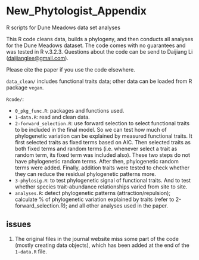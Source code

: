 # New_Phytologist_Appendix
R scripts for Dune Meadows data set analyses

This R code cleans data, builds a phylogeny, and then conducts all analyses for the Dune Meadows dataset. The code comes with no guarantees and was tested in R v.3.2.3. Questions about the code can be send to Daijiang Li (daijianglee@gmail.com).

Please cite the paper if you use the code elsewhere.

`data_clean/` includes functional traits data; other data can be loaded from R package `vegan`.

`Rcode/`:

- `0_pkg_func.R`: packages and functions used.
- `1-data.R`: read and clean data.
- `2-forward_selection.R`: use forward selection to select functional traits to be included in the final model. So we can test how much of phylogenetic variation can be explained by measured functional traits. It first selected traits as fixed terms based on AIC. Then selected traits as both fixed terms and random terms (i.e. whenever select a trait as random term, its fixed term was included also). These two steps do not have phylogenetic random terms. After then, phylogenetic random terms were added. Finally, addition traits were tested to check whether they can reduce the residual phylogenetic patterns more.
- `3-phylosig.R`: to test phylogenetic signal of functional traits. And to test whether species trait-abundance relationships varied from site to site.
- `analyses.R`: detect phylogenetic patterns (attraction/repulsion); calculate % of phylogenetic variation explained by traits (refer to 2-forward_selection.R); and all other analyses used in the paper.

## issues

1. The original files in the journal website miss some part of the code (mostly creating data objects), which has been added at the end of the `1-data.R` file.

